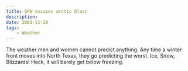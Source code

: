 ```yaml
---
title: DFW escapes arctic blast
description: 
date: 2001-11-28
tags:
    - Weather
---
```


The weather men and women cannot predict anything. Any time a winter front moves into North Texas, they go predicting the worst. Ice, Snow, Blizzards! Heck, it will barely get below freezing.
